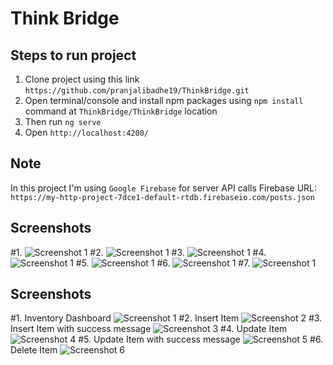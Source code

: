 # Think Bridge

## Steps to run project
1. Clone project using this link `https://github.com/pranjalibadhe19/ThinkBridge.git`
2. Open terminal/console and install npm packages using `npm install` command at `ThinkBridge/ThinkBridge` location
3. Then run `ng serve`
4. Open `http://localhost:4200/`

## Note
In this project I'm using `Google Firebase` for server API calls
Firebase URL: `https://my-http-project-7dce1-default-rtdb.firebaseio.com/posts.json`

## Screenshots
#1. ![Screenshot 1](https://github.com/pranjalibadhe19/ThinkBridge/blob/master/ProjectScreenshot/Modified%20Project%20Screenshot/Add%20Item.png)
#2. ![Screenshot 1](https://github.com/pranjalibadhe19/ThinkBridge/blob/master/ProjectScreenshot/Modified%20Project%20Screenshot/Detail%20View.png)
#3. ![Screenshot 1](https://github.com/pranjalibadhe19/ThinkBridge/blob/master/ProjectScreenshot/Modified%20Project%20Screenshot/Edit%20Item.png)
#4. ![Screenshot 1](https://github.com/pranjalibadhe19/ThinkBridge/blob/master/ProjectScreenshot/Modified%20Project%20Screenshot/Pagination.png)
#5. ![Screenshot 1](https://github.com/pranjalibadhe19/ThinkBridge/blob/master/ProjectScreenshot/Modified%20Project%20Screenshot/Search%20Item.png)
#6. ![Screenshot 1](https://github.com/pranjalibadhe19/ThinkBridge/blob/master/ProjectScreenshot/Modified%20Project%20Screenshot/Table%20View.png)
#7. ![Screenshot 1](https://github.com/pranjalibadhe19/ThinkBridge/blob/master/ProjectScreenshot/Modified%20Project%20Screenshot/frontpage.png)

## Screenshots
#1. Inventory Dashboard ![Screenshot 1](https://github.com/pranjalibadhe19/ThinkBridge/blob/master/ProjectScreenshot/full_page.png)
#2. Insert Item ![Screenshot 2](https://github.com/pranjalibadhe19/ThinkBridge/blob/master/ProjectScreenshot/insert_item.png)
#3. Insert Item with success message ![Screenshot 3](https://github.com/pranjalibadhe19/ThinkBridge/blob/master/ProjectScreenshot/insert_item1.png)
#4. Update Item ![Screenshot 4](https://github.com/pranjalibadhe19/ThinkBridge/blob/master/ProjectScreenshot/update_item.png)
#5. Update Item with success message ![Screenshot 5](https://github.com/pranjalibadhe19/ThinkBridge/blob/master/ProjectScreenshot/update_item1.png)
#6. Delete Item ![Screenshot 6](https://github.com/pranjalibadhe19/ThinkBridge/blob/master/ProjectScreenshot/delete_item.png)


